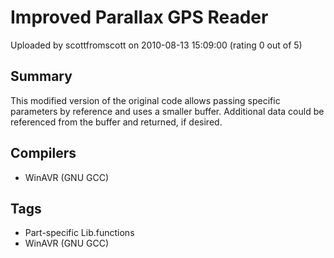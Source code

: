 # Improved Parallax GPS Reader

Uploaded by scottfromscott on 2010-08-13 15:09:00 (rating 0 out of 5)

## Summary

This modified version of the original code allows passing specific parameters by reference and uses a smaller buffer. Additional data could be referenced from the buffer and returned, if desired.

## Compilers

- WinAVR (GNU GCC)

## Tags

- Part-specific Lib.functions
- WinAVR (GNU GCC)
